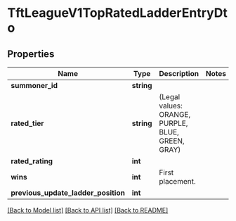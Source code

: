 # TftLeagueV1TopRatedLadderEntryDto

## Properties
Name | Type | Description | Notes
------------ | ------------- | ------------- | -------------
**summoner_id** | **string** |  | 
**rated_tier** | **string** | (Legal values:  ORANGE,  PURPLE,  BLUE,  GREEN,  GRAY) | 
**rated_rating** | **int** |  | 
**wins** | **int** | First placement. | 
**previous_update_ladder_position** | **int** |  | 

[[Back to Model list]](../README.md#documentation-for-models) [[Back to API list]](../README.md#documentation-for-api-endpoints) [[Back to README]](../README.md)


